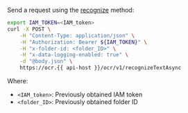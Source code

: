 Send a request using the [recognize](../../vision/ocr/api-ref/TextRecognitionAsync/recognize.md) method:

```bash
export IAM_TOKEN=<IAM_token>
curl -X POST \
    -H "Content-Type: application/json" \
    -H "Authorization: Bearer ${IAM_TOKEN}" \
    -H "x-folder-id: <folder_ID>" \
    -H "x-data-logging-enabled: true" \
    -d "@body.json" \
    https://ocr.{{ api-host }}/ocr/v1/recognizeTextAsync
```

Where:
* `<IAM_token>`: Previously obtained IAM token
* `<folder_ID>`: Previously obtained folder ID
